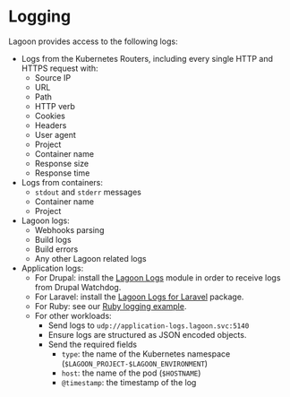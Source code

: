 # Logging

Lagoon provides access to the following logs:

* Logs from the Kubernetes Routers, including every single HTTP and HTTPS request with:
  * Source IP
  * URL
  * Path
  * HTTP verb
  * Cookies
  * Headers
  * User agent
  * Project
  * Container name
  * Response size
  * Response time
* Logs from containers:
  * `stdout` and `stderr` messages
  * Container name
  * Project
* Lagoon logs:
  * Webhooks parsing
  * Build logs
  * Build errors
  * Any other Lagoon related logs
* Application logs:
  * For Drupal: install the [Lagoon Logs](https://www.drupal.org/project/lagoon_logs) module in order to receive logs from Drupal Watchdog.
  * For Laravel: install the [Lagoon Logs for Laravel](https://github.com/amazeeio/laravel_lagoon_logs) package.
  * For Ruby: see our [Ruby logging example](../applications/ruby.md#logging).
  * For other workloads:
    * Send logs to `udp://application-logs.lagoon.svc:5140`
    * Ensure logs are structured as JSON encoded objects.
    * Send the required fields
      * `type`: the name of the Kubernetes namespace (`$LAGOON_PROJECT-$LAGOON_ENVIRONMENT`)
      * `host`: the name of the pod (`$HOSTNAME`)
      * `@timestamp`: the timestamp of the log
